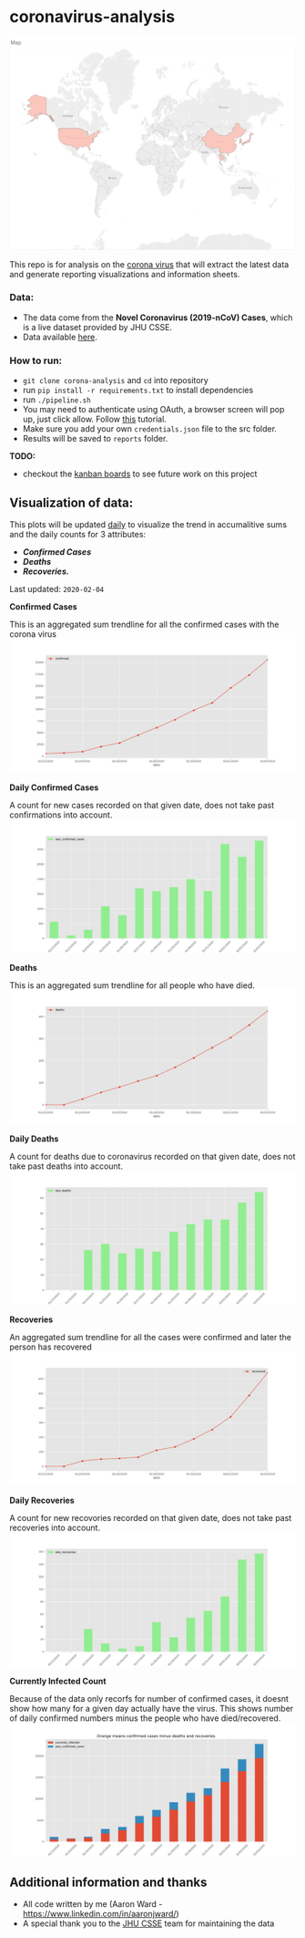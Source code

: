 # coronavirus-analysis

![alt text](https://github.com/AaronWard/coronavirus-analysis/blob/master/tableau/spread.gif "Spread of coronavirus 22nd to 29th")

This repo is for analysis on the [corona virus](https://www.who.int/health-topics/coronavirus) that will extract the latest data and generate reporting visualizations and information sheets.

### Data:
- The data come from the **Novel Coronavirus (2019-nCoV) Cases**,  which is a live dataset provided by JHU CSSE. 
- Data available [here](https://docs.google.com/spreadsheets/d/1wQVypefm946ch4XDp37uZ-wartW4V7ILdg-qYiDXUHM).

### How to run:
- `git clone corona-analysis` and `cd` into repository
- run `pip install -r requirements.txt` to install dependencies
- run `./pipeline.sh`
- You may need to authenticate using OAuth, a browser screen will pop up, just click allow. Follow [this](https://developers.google.com/sheets/api/quickstart/python) tutorial. 
- Make sure you add your own `credentials.json` file to the src folder.
- Results will be saved to `reports` folder. 

**TODO:**

- checkout the [kanban boards](https://github.com/AaronWard/coronavirus-analysis/projects) to see future work on this project

## Visualization of data:

This plots will be updated <u>daily</u> to visualize the trend in accumalitive sums and the daily counts for 3 attributes: 
- **<i>Confirmed Cases</i>**
- **<i>Deaths</i>**
- **<i>Recoveries.</i>**

Last updated:  `2020-02-04`

**Confirmed Cases**

This is an aggregated sum trendline for all the confirmed cases with the corona virus
![alt text](./reports/images/confirmed_trendline.jpg)

**Daily Confirmed Cases**

A count for new cases recorded on that given date, does not take past confirmations into account. 
![alt text](./reports/images/new_confirmed_cases_bar.jpg)

**Deaths**

This is an aggregated sum trendline for all people who have died.
![alt text](./reports/images/deaths_trendline.jpg)

**Daily Deaths**

A count for deaths due to coronavirus recorded on that given date, does not take past deaths into account. 
![alt text](./reports/images/new_deaths_bar.jpg)

**Recoveries**

An aggregated sum trendline for all the cases were confirmed and later the person has recovered
![alt text](./reports/images/recovered_trendline.jpg "")

**Daily Recoveries**

A count for new recovories recorded on that given date, does not take past recoveries into account. 
![alt text](./reports/images/new_recoveries_bar.jpg)

**Currently Infected Count**

Because of the data only recorfs for number of confirmed cases, it doesnt show how many for a given day actually have the virus. This shows number of daily confirmed numbers minus the people who have died/recovered.  
![alt text](./reports/images/currently_infected_stacked_bar.jpg "Number of people actually with the virus for each day")


## Additional information and thanks
- All code written by me (Aaron Ward  - https://www.linkedin.com/in/aaronjward/)
- A special thank you to the [JHU CSSE](https://systems.jhu.edu/) team for maintaining the data